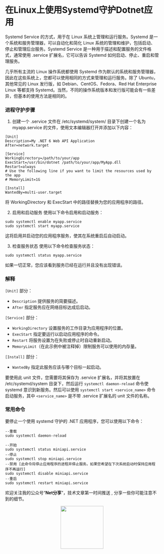 
# 在Linux上使用Systemd守护Dotnet应用


Systemd Service 的方式，用于在 Linux 系统上管理和运行服务。Systemd 是一个系统和服务管理器，可以自动化和简化 Linux 系统的管理和维护，包括启动、停止和管理后台服务。Systemd Service 是一种用于描述和配置服务的文件格式，通常使用 .service 扩展名，它可以告诉 Systemd 如何启动、停止、重启和管理服务。

几乎所有主流的 Linux 操作系统都使用 Systemd 作为默认的系统和服务管理器，因此在这些系统上，您都可以使用相同的方式来管理和运行服务。除了 Ubuntu，其他常见的 Linux 发行版，如 Debian、CentOS、Fedora、Red Hat Enterprise Linux 等都支持 Systemd。当然，不同的操作系统版本和发行版可能会有一些差异，但基本的使用方法是相同的。

### 进程守护步骤

1. 创建一个 .service 文件在 /etc/systemd/system/ 目录下创建一个名为 myapp.service 的文件，使用文本编辑器打开并添加以下内容：

```
[Unit]
Description=My .NET 6 Web API Application
After=network.target

[Service]
WorkingDirectory=/path/to/your/app
ExecStart=/usr/bin/dotnet /path/to/your/app/MyApp.dll
Restart=always
# Use the following line if you want to limit the resources used by the app
# MemoryLimit=1G

[Install]
WantedBy=multi-user.target
```

将 WorkingDirectory 和 ExecStart 中的路径替换为您的应用程序的路径。

2. 启用和启动服务    使用以下命令启用和启动服务：

```
sudo systemctl enable myapp.service
sudo systemctl start myapp.service
```

这将启用并启动您的应用程序服务，使其在系统重启后自动启动。

3. 检查服务状态    使用以下命令检查服务状态：

```
sudo systemctl status myapp.service
```

如果一切正常，您应该看到服务已经在运行并且没有出现错误。

### 解释

`[Unit]` 部分：
- `Description` 提供服务的简要描述。
- `After` 指定服务应在网络目标达成后启动。

`[Service]` 部分：
- `WorkingDirectory` 设置服务的工作目录为应用程序的位置。
- `ExecStart` 指定要运行以启动应用程序的命令。
- `Restart` 将服务设置为在失败或停止时自动重新启动。
- `MemoryLimit`（在此示例中被注释掉）限制服务可以使用的内存量。

`[Install]` 部分：
- `WantedBy` 指定此服务应该与哪个目标一起启动。

要使用此 unit 文件，您需要将其保存为 .service 扩展名，并将其放置在 /etc/systemd/system 目录下，然后运行 `systemctl daemon-reload` 命令使 systemd 意识到新服务。然后可以使用 `systemctl start <service_name>` 命令启动服务，其中 `<service_name>` 是不带 .service 扩展名的 unit 文件的名称。

### 常用命令



要停止一个使用 systemd 守护的 .NET 应用程序，您可以使用以下命令：

```
--重载
sudo systemctl daemon-reload

--开始
sudo systemctl status miniapi.service
--停止
sudo systemctl stop miniapi.service
--禁用 [此命令将停止应用程序的进程并停止服务。如果您希望在下次系统启动时保持应用程序不再运行]
sudo systemctl disable miniapi.service
--重启 
sudo systemctl restart miniapi.service
```

欢迎关注我的公众号“**Net分享**”，技术文章第一时间推送 , 分享一些你可能注意不到的细节。
 
<center>
    <img src="https://img2022.cnblogs.com/blog/1920368/202210/1920368-20221018151428175-1348767064.jpg" style="width: 140px;">
</center>
